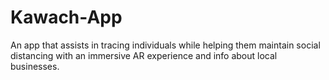 # Kawach-App
An app that assists in tracing individuals while helping them maintain social distancing with an immersive AR experience and info about local businesses.
